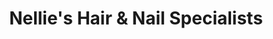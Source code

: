 ---
title: "Nellie's Hair & Nail Specialists"
url: /taylorsville/nellies-hair-and-nail-specialists/
shop: beauty
---